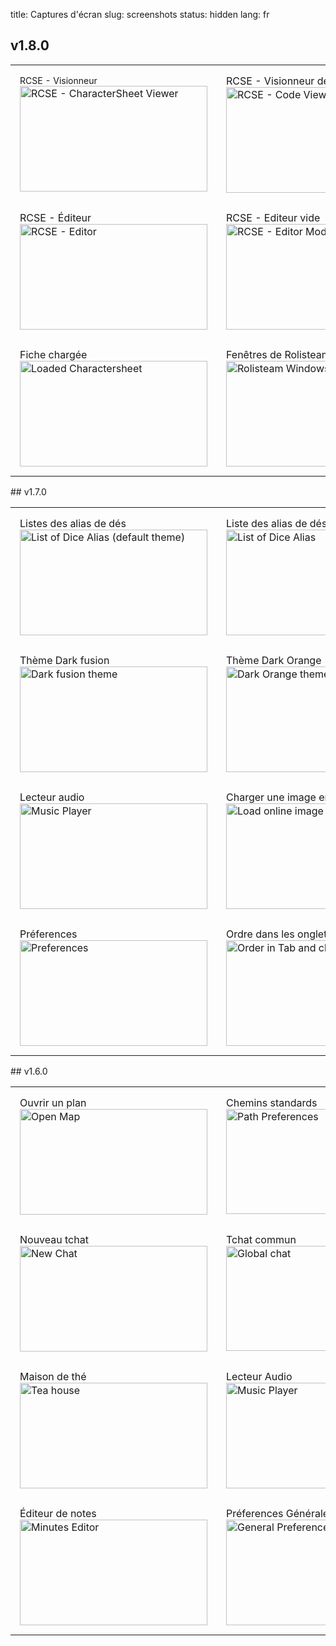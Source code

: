 title: Captures d'écran
slug: screenshots
status: hidden
lang: fr
## v1.8.0
 <div class="view-content">

<table>
  
  <tbody>
          <tr style="padding: 15px;">
                  <td style="padding: 15px;">       
  <div>        <span style="font-size: 14px;">RCSE - Visionneur</span>  </div>  
  <div>        <div font-size: 14px;><a href="/images/rcse_charactersheet.png"><img  src="/images/thumbs/rcse_charactersheet.png?itok=Qti_RR57" width="300" height="169" alt="RCSE - CharacterSheet Viewer" /></a></div>  </div>          </td>
                  <td style="padding: 15px;">
              
  <div >        <span font-size: 14px;>RCSE - Visionneur de code</span>  </div>  
  <div >        <div font-size: 14px;><a href="/images/rcse_codetab.png"><img  src="/images/thumbs/rcse_codetab.png?itok=z1PEq0ST" width="300" height="169" alt="RCSE - Code Viewer" /></a></div>  </div>          </td>
</tr>
<tr>
<td style="padding: 15px;">
              
  <div >        <span font-size: 14px;>RCSE - Éditeur</span>  </div>  
  <div >        <div font-size: 14px;><a href="/images/rcse_editionMode.png"><img  src="/images/thumbs/rcse_editionMode.png?itok=-GeuuGTj" width="300" height="169" alt="RCSE - Editor" /></a></div>  </div>          </td>


<td style="padding: 15px;">
              
  <div >        <span font-size: 14px;>RCSE - Editeur vide</span>  </div>  
  <div >        <div font-size: 14px;><a href="/images/rcse_vide.png"><img  src="/images/thumbs/rcse_vide.png?itok=a89e2rzW" width="300" height="169" alt="RCSE - Editor Mode Empty" /></a></div>  </div>          </td>
</tr>
<tr>
<td style="padding: 15px;">
              
  <div >        <span font-size: 14px;>Fiche chargée</span>  </div>  
  <div >        <div font-size: 14px;><a href="/images/charactersheet.png"><img  src="/images/thumbs/charactersheet.png?itok=udApIS0d" width="300" height="169" alt="Loaded Charactersheet" /></a></div>  </div>          </td>
                  <td style="padding: 15px;">
              
  <div >        <span font-size: 14px;>Fenêtres de Rolisteam</span>  </div>  
  <div >        <div font-size: 14px;><a href="/images/Rolisteam%20screen%20krom.png"><img  src="/images/thumbs/Rolisteam%20screen%20krom.png?itok=ACW0qxHy" width="300" height="169" alt="Rolisteam Windows" /></a></div>  </div>          </td>
              </tr>
      </tbody>
</table>
## v1.7.0

<table>
  
  <tbody>
          <tr >
                  <td style="padding: 15px;">
              
  <div >        <span font-size: 14px;>Listes des alias de dés</span>  </div>  
  <div >        <div font-size: 14px;><a href="/images/AliasWhite.jpg"><img  src="/images/thumbs/AliasWhite.jpg?itok=RQ7SpnOG" width="300" height="169" alt="List of Dice Alias (default theme)" /></a></div>  </div>          </td>
                  <td style="padding: 15px;">
              
  <div >        <span font-size: 14px;>Liste des alias de dés (sombre)</span>  </div>  
  <div >        <div font-size: 14px;><a href="/images/AliasDark.jpg"><img  src="/images/thumbs/AliasDark.jpg?itok=MRNLm0nM" width="300" height="169" alt="List of Dice Alias" /></a></div>  </div>          </td> 
</tr>
<tr>
<td style="padding: 15px;">
              
  <div >        <span font-size: 14px;>Thème Dark fusion</span>  </div>
  <div >        <div font-size: 14px;><a href="/images/darkfusiontheme.jpg"><img  src="/images/thumbs/darkfusiontheme.jpg?itok=h__8rhl4" width="300" height="169" alt="Dark fusion theme" /></a></div>  </div>          </td>
                  <td style="padding: 15px;">
              
  <div >        <span font-size: 14px;>Thème Dark Orange</span>  </div>
  <div >        <div font-size: 14px;><a href="/images/darkorangeSkin.jpg"><img  src="/images/thumbs/darkorangeSkin.jpg?itok=5mveMfYm" width="300" height="169" alt="Dark Orange theme" /></a></div>  </div>          </td>
</tr>
<tr>
                  <td style="padding: 15px;">
              
  <div >        <span font-size: 14px;>Lecteur audio</span>  </div>
  <div >        <div font-size: 14px;><a href="/images/music_screen.jpg"><img  src="/images/thumbs/music_screen.jpg?itok=orIOMw56" width="300" height="169" alt="Music Player" /></a></div>  </div>          </td>
                  <td style="padding: 15px;">
              
  <div >        <span font-size: 14px;>Charger une image en ligne</span>  </div>
  <div >        <div font-size: 14px;><a href="/images/OnLineImage.jpg"><img  src="/images/thumbs/OnLineImage.jpg?itok=_-YGAdXy" width="300" height="169" alt="Load online image" /></a></div>  </div>          </td>
</tr>
<tr>
<td style="padding: 15px;"> 
  <div >        <span font-size: 14px;>Préferences</span>  </div>
  <div >        <div font-size: 14px;><a href="/images/preferences.jpg"><img  src="/images/thumbs/preferences.jpg?itok=mcGAPsjS" width="300" height="169" alt="Preferences" /></a></div>  </div>          </td>
                  <td style="padding: 15px;">
              
  <div >        <span font-size: 14px;>Ordre dans les onglets et liens clickable</span>  </div>
  <div >        <div font-size: 14px;><a href="/images/tabLink.jpg"><img  src="/images/thumbs/tabLink.jpg?itok=v6JAlwci" width="300" height="169" alt="Order in Tab and clickable link" /></a></div>  </div>          </td>
              </tr>
      </tbody>
</table>
## v1.6.0
<table>
  
  <tbody>
          <tr >
                  <td style="padding: 15px;">
  <div >        <span font-size: 14px;>Ouvrir un plan</span>  </div>
  <div >        <div font-size: 14px;><a href="/images/openMap_0.jpg"><img  src="/images/thumbs/openMap_0.jpg?itok=L0XocpP-" width="300" height="169" alt="Open Map" /></a></div>  </div>          </td>
                  <td style="padding: 15px;">
              
  <div >        <span font-size: 14px;>Chemins standards</span>  </div>
  <div >        <div font-size: 14px;><a href="/images/PathPreferences_0.jpg"><img  src="/images/thumbs/PathPreferences_0.jpg?itok=kQ4sSNCU" width="300" height="168" alt="Path Preferences" /></a></div>  </div>          </td>
</tr>
<tr>
<td style="padding: 15px;">
              
  <div >        <span font-size: 14px;>Nouveau tchat</span>  </div>
  <div >        <div font-size: 14px;><a href="/images/NewChat_0.jpg"><img  src="/images/thumbs/NewChat_0.jpg?itok=a-sv5ISo" width="300" height="169" alt="New Chat" /></a></div>  </div>          </td>
                  <td style="padding: 15px;">
              
  <div >        <span font-size: 14px;>Tchat commun</span>  </div>  
  <div >        <div font-size: 14px;><a href="/images/globalChat_0.jpg"><img  src="/images/thumbs/globalChat_0.jpg?itok=-9O-k6Vi" width="300" height="168" alt="Global chat" /></a></div>  </div>          </td>
              </tr>
          <tr >
                  <td style="padding: 15px;">
              
  <div >        <span font-size: 14px;>Maison de thé</span>  </div>  
  <div >        <div font-size: 14px;><a href="/images/thehouse_0.jpg"><img  src="/images/thumbs/thehouse_0.jpg?itok=s2q7n9C9" width="300" height="169" alt="Tea house" /></a></div>  </div>          </td>
                  <td style="padding: 15px;">
              
  <div >        <span font-size: 14px;>Lecteur Audio</span>  </div>  
  <div >        <div font-size: 14px;><a href="/images/MusicPlayer_0.jpg"><img  src="/images/thumbs/MusicPlayer_0.jpg?itok=Rdnx7zZC" width="300" height="169" alt="Music Player" /></a></div>  </div>          </td>
</tr>
<tr>
<td style="padding: 15px;">
              
  <div >        <span font-size: 14px;>Éditeur de notes</span>  </div>  
  <div >        <div font-size: 14px;><a href="/images/minutesEditor_0.jpg"><img  src="/images/thumbs/minutesEditor_0.jpg?itok=UWKI5W7v" width="300" height="169" alt="Minutes Editor" /></a></div>  </div>          </td>
                  <td style="padding: 15px;">
              
  <div >        <span font-size: 14px;>Préferences Générales</span>  </div>  
  <div >        <div font-size: 14px;><a href="/images/generalPreferences_0.jpg"><img  src="/images/thumbs/generalPreferences_0.jpg?itok=gRtscWKp" width="300" height="169" alt="General Preferences" /></a></div>  </div>          </td>
              </tr>
      </tbody>
</table>
    </div>
